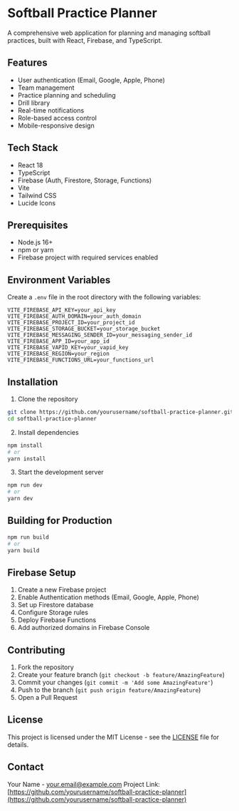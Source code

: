 # Softball Practice Planner

A comprehensive web application for planning and managing softball practices, built with React, Firebase, and TypeScript.

## Features

- User authentication (Email, Google, Apple, Phone)
- Team management
- Practice planning and scheduling
- Drill library
- Real-time notifications
- Role-based access control
- Mobile-responsive design

## Tech Stack

- React 18
- TypeScript
- Firebase (Auth, Firestore, Storage, Functions)
- Vite
- Tailwind CSS
- Lucide Icons

## Prerequisites

- Node.js 16+
- npm or yarn
- Firebase project with required services enabled

## Environment Variables

Create a `.env` file in the root directory with the following variables:

```env
VITE_FIREBASE_API_KEY=your_api_key
VITE_FIREBASE_AUTH_DOMAIN=your_auth_domain
VITE_FIREBASE_PROJECT_ID=your_project_id
VITE_FIREBASE_STORAGE_BUCKET=your_storage_bucket
VITE_FIREBASE_MESSAGING_SENDER_ID=your_messaging_sender_id
VITE_FIREBASE_APP_ID=your_app_id
VITE_FIREBASE_VAPID_KEY=your_vapid_key
VITE_FIREBASE_REGION=your_region
VITE_FIREBASE_FUNCTIONS_URL=your_functions_url
```

## Installation

1. Clone the repository
```bash
git clone https://github.com/yourusername/softball-practice-planner.git
cd softball-practice-planner
```

2. Install dependencies
```bash
npm install
# or
yarn install
```

3. Start the development server
```bash
npm run dev
# or
yarn dev
```

## Building for Production

```bash
npm run build
# or
yarn build
```

## Firebase Setup

1. Create a new Firebase project
2. Enable Authentication methods (Email, Google, Apple, Phone)
3. Set up Firestore database
4. Configure Storage rules
5. Deploy Firebase Functions
6. Add authorized domains in Firebase Console

## Contributing

1. Fork the repository
2. Create your feature branch (`git checkout -b feature/AmazingFeature`)
3. Commit your changes (`git commit -m 'Add some AmazingFeature'`)
4. Push to the branch (`git push origin feature/AmazingFeature`)
5. Open a Pull Request

## License

This project is licensed under the MIT License - see the [LICENSE](LICENSE) file for details.

## Contact

Your Name - your.email@example.com
Project Link: [https://github.com/yourusername/softball-practice-planner](https://github.com/yourusername/softball-practice-planner) 